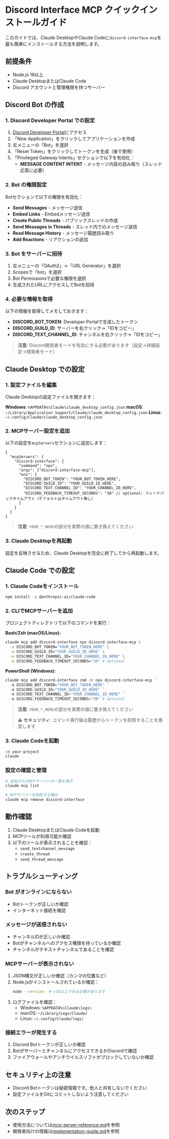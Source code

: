 # Discord Interface MCP クイックインストールガイド

このガイドでは、Claude DesktopやClaude Codeに`discord-interface-mcp`を最も簡単にインストールする方法を説明します。

## 前提条件

- Node.js 18以上
- Claude DesktopまたはClaude Code
- Discord アカウントと管理権限を持つサーバー

## Discord Bot の作成

### 1. Discord Developer Portal での設定

1. [Discord Developer Portal](https://discord.com/developers/applications)にアクセス
2. 「New Application」をクリックしてアプリケーションを作成
3. 左メニューの「Bot」を選択
4. 「Reset Token」をクリックしてトークンを生成（後で使用）
5. 「Privileged Gateway Intents」セクションで以下を有効化：
   - **MESSAGE CONTENT INTENT** - メッセージ内容の読み取り（スレッド応答に必要）

### 2. Bot の権限設定

Botセクションで以下の権限を有効化：
- **Send Messages** - メッセージ送信
- **Embed Links** - Embedメッセージ送信
- **Create Public Threads** - パブリックスレッドの作成
- **Send Messages in Threads** - スレッド内でのメッセージ送信
- **Read Message History** - メッセージ履歴読み取り
- **Add Reactions** - リアクションの追加

### 3. Bot をサーバーに招待

1. 左メニューの「OAuth2」→「URL Generator」を選択
2. Scopesで「bot」を選択
3. Bot Permissionsで必要な権限を選択
4. 生成されたURLにアクセスしてBotを招待

### 4. 必要な情報を取得

以下の情報を取得してメモしておきます：

- **DISCORD_BOT_TOKEN**: Developer Portalで生成したトークン
- **DISCORD_GUILD_ID**: サーバーを右クリック→「IDをコピー」
- **DISCORD_TEXT_CHANNEL_ID**: チャンネルを右クリック→「IDをコピー」

> **注意**: Discord開発者モードを有効にする必要があります（設定→詳細設定→開発者モード）

## Claude Desktop での設定

### 1. 設定ファイルを編集

Claude Desktopの設定ファイルを開きます：

**Windows**: `%APPDATA%\Claude\claude_desktop_config.json`
**macOS**: `~/Library/Application Support/Claude/claude_desktop_config.json`
**Linux**: `~/.config/Claude/claude_desktop_config.json`

### 2. MCPサーバー設定を追加

以下の設定を`mcpServers`セクションに追加します：

```jsonc
{
  "mcpServers": {
    "discord-interface": {
      "command": "npx",
      "args": ["discord-interface-mcp"],
      "env": {
        "DISCORD_BOT_TOKEN": "YOUR_BOT_TOKEN_HERE",
        "DISCORD_GUILD_ID": "YOUR_GUILD_ID_HERE",
        "DISCORD_TEXT_CHANNEL_ID": "YOUR_CHANNEL_ID_HERE",
        "DISCORD_FEEDBACK_TIMEOUT_SECONDS": "30" // optional: フィードバックタイムアウト（デフォルトはタイムアウト無し）
      }
    }
  }
}
```

> **注意**: `YOUR_*_HERE`の部分を実際の値に置き換えてください

### 3. Claude Desktopを再起動

設定を反映させるため、Claude Desktopを完全に終了してから再起動します。

## Claude Code での設定

### 1. Claude Codeをインストール

```bash
npm install -g @anthropic-ai/claude-code
```

### 2. CLIでMCPサーバーを追加

プロジェクトディレクトリで以下のコマンドを実行：

**Bash/Zsh (macOS/Linux):**
```bash
claude mcp add discord-interface npx discord-interface-mcp \
  -e DISCORD_BOT_TOKEN="YOUR_BOT_TOKEN_HERE" \
  -e DISCORD_GUILD_ID="YOUR_GUILD_ID_HERE" \
  -e DISCORD_TEXT_CHANNEL_ID="YOUR_CHANNEL_ID_HERE" \
  -e DISCORD_FEEDBACK_TIMEOUT_SECONDS="30" # optional
```

**PowerShell (Windows):**
```powershell
claude mcp add discord-interface cmd /c npx discord-interface-mcp `
  -e DISCORD_BOT_TOKEN="YOUR_BOT_TOKEN_HERE" `
  -e DISCORD_GUILD_ID="YOUR_GUILD_ID_HERE" `
  -e DISCORD_TEXT_CHANNEL_ID="YOUR_CHANNEL_ID_HERE" `
  -e DISCORD_FEEDBACK_TIMEOUT_SECONDS="30" # optional
```

> **注意**: `YOUR_*_HERE`の部分を実際の値に置き換えてください
> 
> ⚠️ **セキュリティ**: コマンド実行後は履歴からトークンを削除することを推奨します

### 3. Claude Codeを起動

```bash
cd your-project
claude
```

### 設定の確認と管理

```bash
# 追加されたMCPサーバーの一覧を表示
claude mcp list

# MCPサーバーを削除する場合
claude mcp remove discord-interface
```


## 動作確認

1. Claude DesktopまたはClaude Codeを起動
2. MCPツールが利用可能か確認
3. 以下のツールが表示されることを確認：
   - `send_textchannel_message`
   - `create_thread`
   - `send_thread_message`

## トラブルシューティング

### Bot がオンラインにならない
- Botトークンが正しいか確認
- インターネット接続を確認

### メッセージが送信されない
- チャンネルIDが正しいか確認
- Botがチャンネルへのアクセス権限を持っているか確認
- チャンネルがテキストチャンネルであることを確認

### MCPサーバーが表示されない

1. JSON構文が正しいか確認（カンマの位置など）
2. Node.jsがインストールされているか確認：
   ```bash
   node --version  # v18以上である必要があります
   ```
3. ログファイルを確認：
   - Windows: `%APPDATA%\Claude\logs\`
   - macOS: `~/Library/Logs/Claude/`
   - Linux: `~/.config/Claude/logs/`

### 接続エラーが発生する

1. Discord Botトークンが正しいか確認
2. BotがサーバーとチャンネルにアクセスできるかDiscordで確認
3. ファイアウォールやアンチウイルスソフトがブロックしていないか確認

## セキュリティ上の注意

- Discord Botトークンは秘密情報です。他人と共有しないでください
- 設定ファイルをGitにコミットしないよう注意してください

## 次のステップ

- 使用方法については[mcp-server-reference.md](./mcp-server-reference.md)を参照
- 開発者向けの情報は[implementation-guide.md](./implementation-guide.md)を参照
